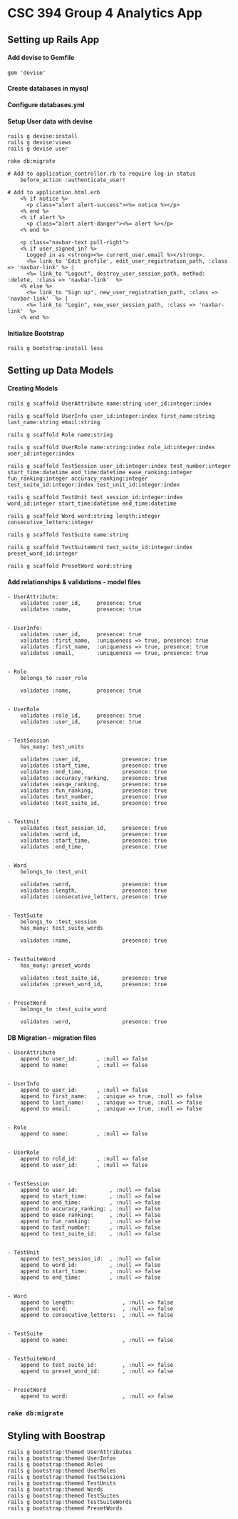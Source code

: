 CSC 394 Group 4 Analytics App
=============================

## Setting up Rails App

#### Add devise to Gemfile
	
	gem 'devise'

#### Create databases in mysql
#### Configure databases.yml

#### Setup User data with devise

	rails g devise:install
	rails g devise:views
	rails g devise user

	rake db:migrate

	# Add to application_controller.rb to require log-in status
		before_action :authenticate_user!
        
    # Add to application.html.erb
        <% if notice %>
          <p class="alert alert-success"><%= notice %></p>
        <% end %>
        <% if alert %>
          <p class="alert alert-danger"><%= alert %></p>
        <% end %>

        <p class="navbar-text pull-right">
        <% if user_signed_in? %>
          Logged in as <strong><%= current_user.email %></strong>.
          <%= link_to 'Edit profile', edit_user_registration_path, :class => 'navbar-link' %> |
          <%= link_to "Logout", destroy_user_session_path, method: :delete, :class => 'navbar-link'  %>
        <% else %>
          <%= link_to "Sign up", new_user_registration_path, :class => 'navbar-link'  %> |
          <%= link_to "Login", new_user_session_path, :class => 'navbar-link'  %>
        <% end %>


#### Initialize Bootstrap

	rails g bootstrap:install less
    

## Setting up Data Models

#### Creating Models

    rails g scaffold UserAttribute name:string user_id:integer:index

	rails g scaffold UserInfo user_id:integer:index first_name:string last_name:string email:string

	rails g scaffold Role name:string

	rails g scaffold UserRole name:string:index role_id:integer:index user_id:integer:index

	rails g scaffold TestSession user_id:integer:index test_number:integer start_time:datetime end_time:datetime ease_ranking:integer fun_ranking:integer accuracy_ranking:integer test_suite_id:integer:index test_unit_id:integer:index

	rails g scaffold TestUnit test_session_id:integer:index word_id:integer start_time:datetime end_time:datetime

	rails g scaffold Word word:string length:integer consecutive_letters:integer

	rails g scaffold TestSuite name:string

	rails g scaffold TestSuiteWord test_suite_id:integer:index preset_word_id:integer

	rails g scaffold PresetWord word:string


#### Add relationships & validations - model files

	- UserAttribute:
		validates :user_id, 	presence: true
		validates :name, 		presence: true


	- UserInfo:
		validates :user_id, 	presence: true
		validates :first_name, 	:uniqueness => true, presence: true
		validates :first_name, 	:uniqueness => true, presence: true
		validates :email, 		:uniqueness => true, presence: true


	- Role
		belongs_to :user_role

		validates :name, 		presence: true


	- UserRole
		validates :role_id, 	presence: true
		validates :user_id, 	presence: true


	- TestSession
		has_many: test_units

		validates :user_id, 			presence: true
		validates :start_time, 			presence: true
		validates :end_time, 			presence: true
		validates :accuracy_ranking, 	presence: true
		validates :easqe_ranking,	 	presence: true
		validates :fun_ranking,		 	presence: true
		validates :test_number,		 	presence: true
		validates :test_suite_id,	 	presence: true


	- TestUnit
		validates :test_session_id, 	presence: true
		validates :word_id,			 	presence: true
		validates :start_time,		 	presence: true
		validates :end_time, 			presence: true


	- Word
		belongs_to :test_unit

		validates :word, 				presence: true
		validates :length, 				presence: true
		validates :consecutive_letters, presence: true


	- TestSuite
		belongs_to :test_session
		has_many: test_suite_words

		validates :name, 				presence: true


	- TestSuiteWord
		has_many: preset_words

		validates :test_suite_id, 		presence: true
		validates :preset_word_id, 		presence: true


	- PresetWord
		belongs_to :test_suite_word

		validates :word, 				presence: true


#### DB Migration - migration files 

	- UserAttribute
		append to user_id: 		, :null => false
      	append to name: 		, :null => false


	- UserInfo
		append to user_id: 		, :null => false
      	append to first_name: 	, :unique => true, :null => false
      	append to last_name: 	, :unique => true, :null => false
      	append to email: 		, :unique => true, :null => false


	- Role
		append to name: 		, :null => false
	

	- UserRole
		append to rold_id: 		, :null => false
		append to user_id: 		, :null => false

	
	- TestSession
		append to user_id: 			, :null => false
		append to start_time: 		, :null => false
		append to end_time: 		, :null => false
		append to accuracy_ranking: , :null => false
		append to ease_ranking: 	, :null => false
		append to fun_ranking: 		, :null => false
		append to test_number: 		, :null => false
		append to test_suite_id: 	, :null => false
	

	- TestUnit
		append to test_session_id: 	, :null => false
		append to word_id: 			, :null => false
		append to start_time: 		, :null => false
		append to end_time: 		, :null => false
	

	- Word
		append to length: 				, :null => false
		append to word: 				, :null => false
		append to consecutive_letters: 	, :null => false
	

	- TestSuite
		append to name: 				, :null => false
	

	- TestSuiteWord
		append to test_suite_id:		, :null => false
		append to preset_word_id: 		, :null => false
	

	- PresetWord
		append to word: 				, :null => false


### `rake db:migrate`


##  Styling with Boostrap

	rails g bootstrap:themed UserAttributes
	rails g bootstrap:themed UserInfos
	rails g bootstrap:themed Roles
	rails g bootstrap:themed UserRoles
	rails g bootstrap:themed TestSessions
	rails g bootstrap:themed TestUnits
	rails g bootstrap:themed Words
	rails g bootstrap:themed TestSuites
	rails g bootstrap:themed TestSuiteWords
	rails g bootstrap:themed PresetWords
